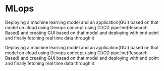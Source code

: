 # MLops

Deploying a machine learning model and an application(GUI) based on that model on cloud using Devops concept using CI/CD pipeline(Research Based) and creating GUI based on that model and deploying with end point and finally fetching real time data through it

Deploying a machine learning model and an application(GUI) based on that model on cloud 
using Devops concept using CI/CD pipeline(Research Based) and creating GUI based on that model and deploying with end point and finally fetching real time data through it

